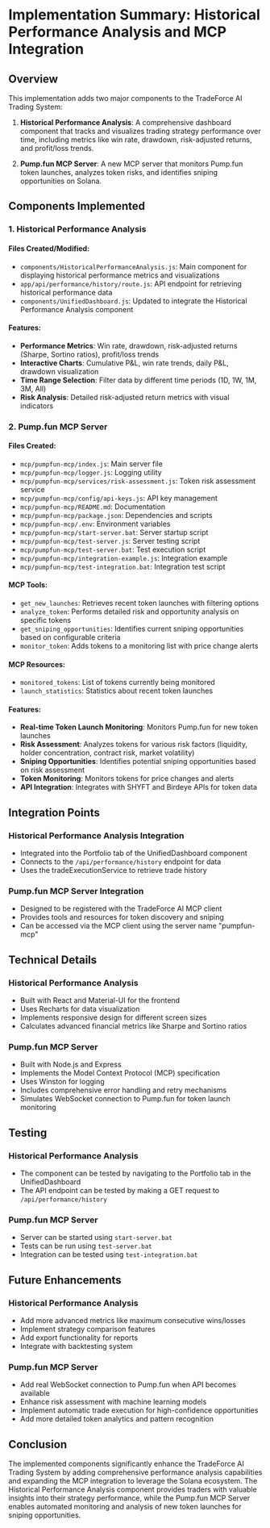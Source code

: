 # Implementation Summary: Historical Performance Analysis and MCP Integration

## Overview

This implementation adds two major components to the TradeForce AI Trading System:

1. **Historical Performance Analysis**: A comprehensive dashboard component that tracks and visualizes trading strategy performance over time, including metrics like win rate, drawdown, risk-adjusted returns, and profit/loss trends.

2. **Pump.fun MCP Server**: A new MCP server that monitors Pump.fun token launches, analyzes token risks, and identifies sniping opportunities on Solana.

## Components Implemented

### 1. Historical Performance Analysis

#### Files Created/Modified:
- `components/HistoricalPerformanceAnalysis.js`: Main component for displaying historical performance metrics and visualizations
- `app/api/performance/history/route.js`: API endpoint for retrieving historical performance data
- `components/UnifiedDashboard.js`: Updated to integrate the Historical Performance Analysis component

#### Features:
- **Performance Metrics**: Win rate, drawdown, risk-adjusted returns (Sharpe, Sortino ratios), profit/loss trends
- **Interactive Charts**: Cumulative P&L, win rate trends, daily P&L, drawdown visualization
- **Time Range Selection**: Filter data by different time periods (1D, 1W, 1M, 3M, All)
- **Risk Analysis**: Detailed risk-adjusted return metrics with visual indicators

### 2. Pump.fun MCP Server

#### Files Created:
- `mcp/pumpfun-mcp/index.js`: Main server file
- `mcp/pumpfun-mcp/logger.js`: Logging utility
- `mcp/pumpfun-mcp/services/risk-assessment.js`: Token risk assessment service
- `mcp/pumpfun-mcp/config/api-keys.js`: API key management
- `mcp/pumpfun-mcp/README.md`: Documentation
- `mcp/pumpfun-mcp/package.json`: Dependencies and scripts
- `mcp/pumpfun-mcp/.env`: Environment variables
- `mcp/pumpfun-mcp/start-server.bat`: Server startup script
- `mcp/pumpfun-mcp/test-server.js`: Server testing script
- `mcp/pumpfun-mcp/test-server.bat`: Test execution script
- `mcp/pumpfun-mcp/integration-example.js`: Integration example
- `mcp/pumpfun-mcp/test-integration.bat`: Integration test script

#### MCP Tools:
- `get_new_launches`: Retrieves recent token launches with filtering options
- `analyze_token`: Performs detailed risk and opportunity analysis on specific tokens
- `get_sniping_opportunities`: Identifies current sniping opportunities based on configurable criteria
- `monitor_token`: Adds tokens to a monitoring list with price change alerts

#### MCP Resources:
- `monitored_tokens`: List of tokens currently being monitored
- `launch_statistics`: Statistics about recent token launches

#### Features:
- **Real-time Token Launch Monitoring**: Monitors Pump.fun for new token launches
- **Risk Assessment**: Analyzes tokens for various risk factors (liquidity, holder concentration, contract risk, market volatility)
- **Sniping Opportunities**: Identifies potential sniping opportunities based on risk assessment
- **Token Monitoring**: Monitors tokens for price changes and alerts
- **API Integration**: Integrates with SHYFT and Birdeye APIs for token data

## Integration Points

### Historical Performance Analysis Integration
- Integrated into the Portfolio tab of the UnifiedDashboard component
- Connects to the `/api/performance/history` endpoint for data
- Uses the tradeExecutionService to retrieve trade history

### Pump.fun MCP Server Integration
- Designed to be registered with the TradeForce AI MCP client
- Provides tools and resources for token discovery and sniping
- Can be accessed via the MCP client using the server name "pumpfun-mcp"

## Technical Details

### Historical Performance Analysis
- Built with React and Material-UI for the frontend
- Uses Recharts for data visualization
- Implements responsive design for different screen sizes
- Calculates advanced financial metrics like Sharpe and Sortino ratios

### Pump.fun MCP Server
- Built with Node.js and Express
- Implements the Model Context Protocol (MCP) specification
- Uses Winston for logging
- Includes comprehensive error handling and retry mechanisms
- Simulates WebSocket connection to Pump.fun for token launch monitoring

## Testing

### Historical Performance Analysis
- The component can be tested by navigating to the Portfolio tab in the UnifiedDashboard
- The API endpoint can be tested by making a GET request to `/api/performance/history`

### Pump.fun MCP Server
- Server can be started using `start-server.bat`
- Tests can be run using `test-server.bat`
- Integration can be tested using `test-integration.bat`

## Future Enhancements

### Historical Performance Analysis
- Add more advanced metrics like maximum consecutive wins/losses
- Implement strategy comparison features
- Add export functionality for reports
- Integrate with backtesting system

### Pump.fun MCP Server
- Add real WebSocket connection to Pump.fun when API becomes available
- Enhance risk assessment with machine learning models
- Implement automatic trade execution for high-confidence opportunities
- Add more detailed token analytics and pattern recognition

## Conclusion

The implemented components significantly enhance the TradeForce AI Trading System by adding comprehensive performance analysis capabilities and expanding the MCP integration to leverage the Solana ecosystem. The Historical Performance Analysis component provides traders with valuable insights into their strategy performance, while the Pump.fun MCP Server enables automated monitoring and analysis of new token launches for sniping opportunities.

